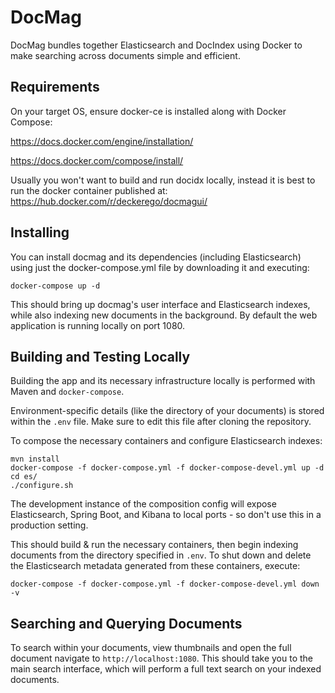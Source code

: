 # DocMag

DocMag bundles together Elasticsearch and DocIndex using Docker
to make searching across documents simple and efficient.


## Requirements

On your target OS, ensure docker-ce is installed along with Docker Compose:

https://docs.docker.com/engine/installation/

https://docs.docker.com/compose/install/

Usually you won't want to build and run docidx locally, instead it is best to
run the docker container published at: https://hub.docker.com/r/deckerego/docmagui/


## Installing

You can install docmag and its dependencies (including Elasticsearch) using just the
docker-compose.yml file by downloading it and executing:

    docker-compose up -d

This should bring up docmag's user interface and Elasticsearch indexes, while also
indexing new documents in the background. By default the web application is running
locally on port 1080.

## Building and Testing Locally

Building the app and its necessary infrastructure locally is performed with
Maven and `docker-compose`.

Environment-specific details (like the directory of your documents) is stored
within the `.env` file. Make sure to edit this file after cloning the repository.

To compose the necessary containers and configure Elasticsearch indexes:

    mvn install
    docker-compose -f docker-compose.yml -f docker-compose-devel.yml up -d
    cd es/
    ./configure.sh

The development instance of the composition config will expose Elasticsearch,
Spring Boot, and Kibana to local ports - so don't use this in a
production setting.

This should build & run the necessary containers, then begin indexing documents
from the directory specified in `.env`. To shut down and delete the Elasticsearch
metadata generated from these containers, execute:

    docker-compose -f docker-compose.yml -f docker-compose-devel.yml down -v


## Searching and Querying Documents

To search within your documents, view thumbnails and open the full document
navigate to `http://localhost:1080`. This should take you to the main search
interface, which will perform a full text search on your indexed documents.
